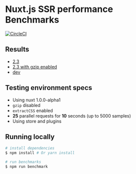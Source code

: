 # Nuxt.js SSR performance Benchmarks
[![CircleCI](https://circleci.com/gh/nuxt/benchmarks.svg?style=svg)](https://circleci.com/gh/nuxt/benchmarks)

## Results 

- [2.3](https://1-92262896-gh.circle-artifacts.com/0/usr/src/app/benchmarks/2.3.html)
- [2.3 with gzip enabled](https://1-92262896-gh.circle-artifacts.com/0/usr/src/app/benchmarks/2.3-gzip.html)
- [dev](https://1-92262896-gh.circle-artifacts.com/0/usr/src/app/benchmarks/dev.html)   

## Testing environment specs
- Using nuxt 1.0.0-alpha1
- `gzip` disabled
- `extractCSS` enabled
- **25** parallel requests for **10** seconds (up to 5000 samples)  
- Using store and plugins

## Running locally

``` bash
# install dependencies
$ npm install # Or yarn install

# run benchmarks
$ npm run benchmark

```
